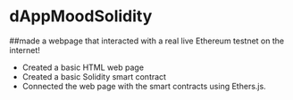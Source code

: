 # dAppMoodSolidity

##made a webpage that interacted with a real live Ethereum testnet on the internet!

* Created a basic HTML web page
* Created a basic Solidity smart contract
* Connected the web page with the smart contracts using Ethers.js.
